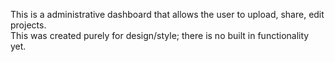 This is a administrative dashboard that allows the user to upload, share, edit projects.  
This was created purely for design/style; there is no built in functionality yet.